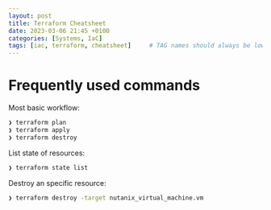 ```yaml
---
layout: post
title: Terraform Cheatsheet
date: 2023-03-06 21:45 +0100
categories: [Systems, IaC]
tags: [iac, terraform, cheatsheet]     # TAG names should always be lowercase
---
```

# Frequently used commands

Most basic workflow:
```zsh
❯ terraform plan
❯ terraform apply
❯ terraform destroy
```

List state of resources:
```zsh
❯ terraform state list
```

Destroy an specific resource:
```zsh
❯ terraform destroy -target nutanix_virtual_machine.vm
```